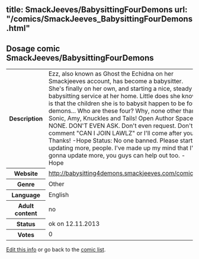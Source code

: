 title: SmackJeeves/BabysittingFourDemons
url: "/comics/SmackJeeves_BabysittingFourDemons.html"
---
Dosage comic SmackJeeves/BabysittingFourDemons
-----------------------------------------

<p id="msg"></p>
<script type="text/javascript">
if (window.location.search === '?edit_info_mail=sent_ok') {
  var elem = document.getElementById("msg");
  elem.innerHTML = 'Edited information sucessfully sent for review, which is usually done daily. Thanks!';
  elem.className = 'ok';
}
</script>
<table class="comicinfo">
<tr>
<th>Description</th><td>Ezz, also known as Ghost the Echidna on her Smackjeeves account, has become a babysitter. She's finally on her own, and starting a nice, steady babysitting service at her home. Little does she know is that the children she is to babysit happen to be four demons... Who are these four? Why, none other than Sonic, Amy, Knuckles and Tails! Open Author Spaces: NONE. DON'T EVEN ASK. Don't even request. Don't comment &quot;CAN I JOIN LAWLZ&quot; or I'll come after you. Thanks! -Hope Status: No one banned. Please start updating more, people. I've made up my mind that I'm gonna update more, you guys can help out too. -Hope</td>
</tr>
<tr>
<th>Website</th><td><a href="http://babysitting4demons.smackjeeves.com/comics/">http://babysitting4demons.smackjeeves.com/comics/</a></td>
</tr>
<tr>
<th>Genre</th><td>Other</td>
</tr>
<tr>
<th>Language</th><td>English</td>
</tr>
<tr>
<th>Adult content</th><td>no</td>
</tr>
<tr>
<th>Status</th><td>ok on 12.11.2013</td>
</tr>
<tr>
<th>Votes</th><td>0</td>
</tr>
</table>

[Edit this info](SmackJeeves_BabysittingFourDemons_edit.html) or go back to the [comic list](../comic-index.html).
